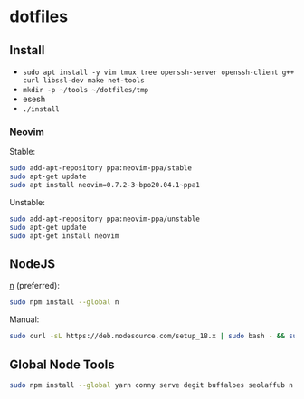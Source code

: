 # dotfiles

## Install

- `sudo apt install -y vim tmux tree openssh-server openssh-client g++ curl libssl-dev make net-tools`
- `mkdir -p ~/tools ~/dotfiles/tmp`
- esesh
- `./install`

### Neovim
Stable:
```sh
sudo add-apt-repository ppa:neovim-ppa/stable
sudo apt-get update
sudo apt install neovim=0.7.2-3~bpo20.04.1~ppa1
```

Unstable:
```sh
sudo add-apt-repository ppa:neovim-ppa/unstable
sudo apt-get update
sudo apt-get install neovim
```

## NodeJS

[n](https://www.npmjs.com/package/n) (preferred):
```sh
sudo npm install --global n
```

Manual:
```sh
sudo curl -sL https://deb.nodesource.com/setup_18.x | sudo bash - && sudo apt-get install -y nodejs
```

## Global Node Tools
```sh
sudo npm install --global yarn conny serve degit buffaloes seolaffub n
```
